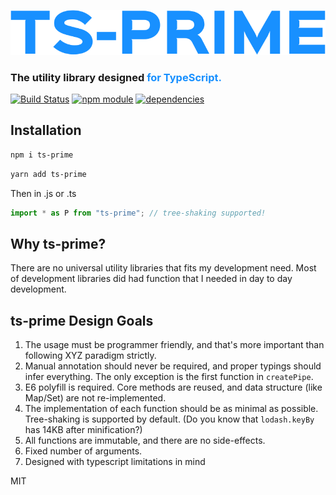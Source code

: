 ![alt text](./logo.svg "ts-prime")
### The utility library designed <span style="color: #1890ff">for TypeScript<span>.

[![Build Status](https://travis-ci.org/remeda/remeda.svg?branch=master)](https://travis-ci.org/remeda/remeda)
[![npm module](https://badge.fury.io/js/ts-prime.svg)](https://www.npmjs.org/package/ts-prime)
[![dependencies](https://david-dm.org/digimuza/ts-prime/status.svg)](https://david-dm.org/digimuza/ts-prime)

## Installation

```bash
npm i ts-prime
```

```bash
yarn add ts-prime
```

Then in .js or .ts

```typescript
import * as P from "ts-prime"; // tree-shaking supported!
```

## Why ts-prime?

There are no universal utility libraries that fits my development need. Most of development libraries did had function that I needed in day to day development.

## ts-prime Design Goals

1. The usage must be programmer friendly, and that's more important than following XYZ paradigm strictly.
2. Manual annotation should never be required, and proper typings should infer everything. The only exception is the first function in `createPipe`.
3. E6 polyfill is required. Core methods are reused, and data structure (like Map/Set) are not re-implemented.
4. The implementation of each function should be as minimal as possible. Tree-shaking is supported by default. (Do you know that `lodash.keyBy` has 14KB after minification?)
5. All functions are immutable, and there are no side-effects.
6. Fixed number of arguments.
7. Designed with typescript limitations in mind

MIT
